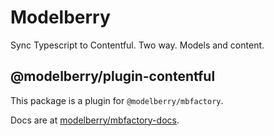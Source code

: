 # Modelberry

Sync Typescript to Contentful. Two way. Models and content.

## @modelberry/plugin-contentful

This package is a plugin for `@modelberry/mbfactory`.

Docs are at [modelberry/mbfactory-docs](https://github.com/modelberry/mbfactory-docs/blob/main/README.md).
